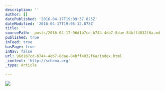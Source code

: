 ```yaml
---
description: ''
author: []
datePublished: '2016-04-17T19:09:37.825Z'
dateModified: '2016-04-17T19:05:12.878Z'
title: ''
sourcePath: _posts/2016-04-17-96d1b7cd-b744-4eb7-8dae-84bff4032f6a.md
published: true
inFeed: true
hasPage: true
inNav: false
url: 96d1b7cd-b744-4eb7-8dae-84bff4032f6a/index.html
_context: 'http://schema.org'
_type: Article

---
```

![](https://the-grid-user-content.s3-us-west-2.amazonaws.com/a82ded4e-d7b6-4b7a-a94a-2b106afa920a.png)